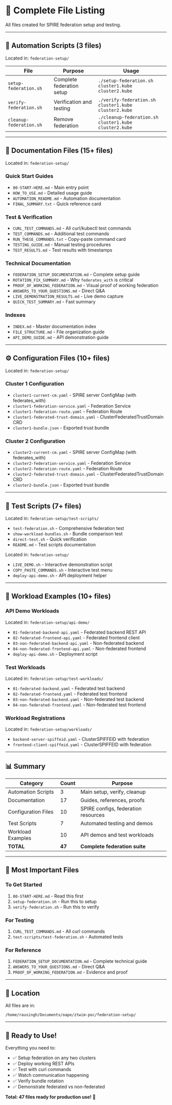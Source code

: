 # 📁 Complete File Listing

All files created for SPIRE federation setup and testing.

---

## 🤖 Automation Scripts (3 files)

Located in: `federation-setup/`

| File | Purpose | Usage |
|------|---------|-------|
| `setup-federation.sh` | Complete federation setup | `./setup-federation.sh cluster1.kube cluster2.kube` |
| `verify-federation.sh` | Verification and testing | `./verify-federation.sh cluster1.kube cluster2.kube` |
| `cleanup-federation.sh` | Remove federation | `./cleanup-federation.sh cluster1.kube cluster2.kube` |

---

## 📖 Documentation Files (15+ files)

Located in: `federation-setup/`

### Quick Start Guides
- `00-START-HERE.md` - Main entry point
- `HOW_TO_USE.md` - Detailed usage guide
- `AUTOMATION_README.md` - Automation documentation
- `FINAL_SUMMARY.txt` - Quick reference card

### Test & Verification
- `CURL_TEST_COMMANDS.md` - All curl/kubectl test commands
- `TEST_COMMANDS.md` - Additional test commands
- `RUN_THESE_COMMANDS.txt` - Copy-paste command card
- `TESTING_GUIDE.md` - Manual testing procedures
- `TEST_RESULTS.md` - Test results with timestamps

### Technical Documentation
- `FEDERATION_SETUP_DOCUMENTATION.md` - Complete setup guide
- `ROTATION_FIX_SUMMARY.md` - Why `federates_with` is critical
- `PROOF_OF_WORKING_FEDERATION.md` - Visual proof of working federation
- `ANSWERS_TO_YOUR_QUESTIONS.md` - Direct Q&A
- `LIVE_DEMONSTRATION_RESULTS.md` - Live demo capture
- `QUICK_TEST_SUMMARY.md` - Fast summary

### Indexes
- `INDEX.md` - Master documentation index
- `FILE_STRUCTURE.md` - File organization guide
- `API_DEMO_GUIDE.md` - API demonstration guide

---

## ⚙️ Configuration Files (10+ files)

Located in: `federation-setup/`

### Cluster 1 Configuration
- `cluster1-current-cm.yaml` - SPIRE server ConfigMap (with federates_with)
- `cluster1-federation-service.yaml` - Federation Service
- `cluster1-federation-route.yaml` - Federation Route
- `cluster1-federated-trust-domain.yaml` - ClusterFederatedTrustDomain CRD
- `cluster1-bundle.json` - Exported trust bundle

### Cluster 2 Configuration
- `cluster2-current-cm.yaml` - SPIRE server ConfigMap (with federates_with)
- `cluster2-federation-service.yaml` - Federation Service
- `cluster2-federation-route.yaml` - Federation Route
- `cluster2-federated-trust-domain.yaml` - ClusterFederatedTrustDomain CRD
- `cluster2-bundle.json` - Exported trust bundle

---

## 🧪 Test Scripts (7+ files)

Located in: `federation-setup/test-scripts/`

- `test-federation.sh` - Comprehensive federation test
- `show-workload-bundles.sh` - Bundle comparison test
- `direct-test.sh` - Quick verification
- `README.md` - Test scripts documentation

Located in: `federation-setup/`

- `LIVE_DEMO.sh` - Interactive demonstration script
- `COPY_PASTE_COMMANDS.sh` - Interactive test menu
- `deploy-api-demo.sh` - API deployment helper

---

## 🚀 Workload Examples (10+ files)

### API Demo Workloads

Located in: `federation-setup/api-demo/`

- `01-federated-backend-api.yaml` - Federated backend REST API
- `02-federated-frontend-api.yaml` - Federated frontend client
- `03-non-federated-backend-api.yaml` - Non-federated backend
- `04-non-federated-frontend-api.yaml` - Non-federated frontend
- `deploy-api-demo.sh` - Deployment script

### Test Workloads

Located in: `federation-setup/test-workloads/`

- `01-federated-backend.yaml` - Federated test backend
- `02-federated-frontend.yaml` - Federated test frontend
- `03-non-federated-backend.yaml` - Non-federated test backend
- `04-non-federated-frontend.yaml` - Non-federated test frontend

### Workload Registrations

Located in: `federation-setup/workloads/`

- `backend-server-spiffeid.yaml` - ClusterSPIFFEID with federation
- `frontend-client-spiffeid.yaml` - ClusterSPIFFEID with federation

---

## 📊 Summary

| Category | Count | Purpose |
|----------|-------|---------|
| Automation Scripts | 3 | Main setup, verify, cleanup |
| Documentation | 17 | Guides, references, proofs |
| Configuration Files | 10 | SPIRE configs, federation resources |
| Test Scripts | 7 | Automated testing and demos |
| Workload Examples | 10 | API demos and test workloads |
| **TOTAL** | **47** | **Complete federation suite** |

---

## 🎯 Most Important Files

### To Get Started
1. `00-START-HERE.md` - Read this first
2. `setup-federation.sh` - Run this to setup
3. `verify-federation.sh` - Run this to verify

### For Testing
1. `CURL_TEST_COMMANDS.md` - All curl commands
2. `test-scripts/test-federation.sh` - Automated tests

### For Reference
1. `FEDERATION_SETUP_DOCUMENTATION.md` - Complete technical guide
2. `ANSWERS_TO_YOUR_QUESTIONS.md` - Direct Q&A
3. `PROOF_OF_WORKING_FEDERATION.md` - Evidence and proof

---

## 📍 Location

All files are in:
```
/home/rausingh/Documents/oape/ztwim-poc/federation-setup/
```

---

## 🎉 Ready to Use!

Everything you need to:
- ✅ Setup federation on any two clusters
- ✅ Deploy working REST APIs
- ✅ Test with curl commands
- ✅ Watch communication happening
- ✅ Verify bundle rotation
- ✅ Demonstrate federated vs non-federated

**Total: 47 files ready for production use!** 🚀
